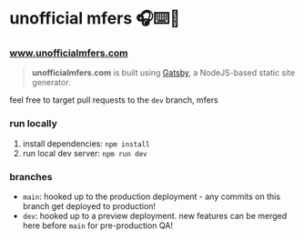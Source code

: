 # unofficial mfers 🎧⌨️🚬
### www.unofficialmfers.com
> **unofficialmfers.com** is built using [Gatsby](https://www.gatsbyjs.com/docs/), a NodeJS-based static site generator.


feel free to target pull requests to the `dev` branch, mfers

### run locally
1. install dependencies: `npm install`
1. run local dev server: `npm run dev`

### branches
- `main`: hooked up to the production deployment - any commits on this branch get deployed to production!
- `dev`: hooked up to a preview deployment. new features can be merged here before `main` for pre-production QA!
